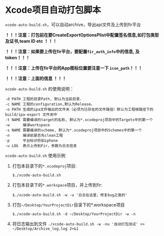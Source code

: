 # Xcode项目自动打包脚本

`xcode-auto-build.sh`，可以自动archive，导出api文件及上传到fir平台

**！！！注意：打包前在要CreateExportOptionsPlist中配置签名信息,如打包类型及证书,team ID etc ！！！**

**！！！注意：如果要上传在fir平台，要配置`fir_auth_info`中的信息, 及token！！！**

**！！！注意：上传在fir平台的App图标位置要注意一下 `icon_path`！！！**
	
**！！！注意：上面的信息 ！！！**

`xcode-auto-build.sh` 的使用说明：

```
-d PATH 工程的目录Path, 默认为当前目录.
-c NAME 工程的configuration,默认为Release。
-o PATH 生成的ipa文件输出的文件夹（必须为已存在的文件路径）默认为工程根路径下的 build/ipa-export 文件夹中
-t NAME 需要编译的target的名称, 默认为*.xcodeproj项目中的Targets中的第一个
-w      编译workspace
-s NAME 需要编译的scheme, 默认为*.xcodeproj项目中的Schemes中的第一个
-n      编译前是否先clean工程
-p      平台标识符如iphone
-u LOG  表示上传到Fir，参数为日志信息
```


`xcode-auto-build.sh` 使用示例

1. 打包本目录下的`*.xcodeproj`项目:

	`$./xcode-auto-build.sh`

2. 打包本目录下的`*.workspace`项目，并上传到fir:

	`$./xcode-auto-build.sh -w -u '日志在这里，修复bug之类的' `

3. 打包`~/Desktop/YourProjectDir`目录下的*.workspace项目

	`$./xcode-auto-build.sh -d ~/Desktop/YourProjectDir -w -n`
	
4. 将日志输出到文件
	`./xcode-auto-build.sh -w -nu '自动打包测试' >> ~/Desktop/Archive_log.log 2>&1`